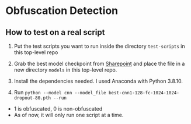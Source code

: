 # Obfuscation Detection

## How to test on a real script
1. Put the test scripts you want to run inside the directory `test-scripts` in this top-level repo

2. Grab the best model checkpoint from [Sharepoint](https://adobe-my.sharepoint.com/personal/vikrakum_adobe_com1/_layouts/15/onedrive.aspx?id=%2Fpersonal%2Fvikrakum%5Fadobe%5Fcom1%2FDocuments%2Ffile%2Dsharing) and place the file in a new directory `models` in this top-level repo.

3. Install the dependencies needed. I used Anaconda with Python 3.8.10.

4. Run `python --model cnn --model_file best-cnn1-128-fc-1024-1024-dropout-80.pth --run`
- 1 is obfuscated, 0 is non-obfuscated
- As of now, it will only run one script at a time.
